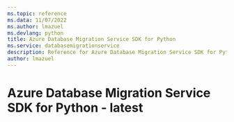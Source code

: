 ```yaml
---
ms.topic: reference
ms.data: 11/07/2022
ms.author: lmazuel
ms.devlang: python
title: Azure Database Migration Service SDK for Python
ms.service: databasemigrationservice
description: Reference for Azure Database Migration Service SDK for Python
author: lmazuel
---
```

# Azure Database Migration Service SDK for Python - latest